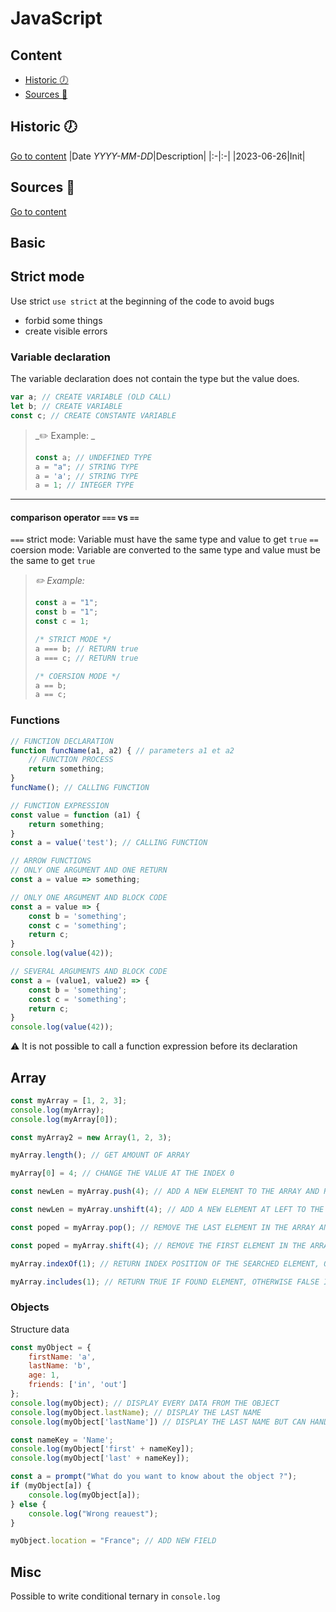 # JavaScript

## Content
- [Historic :clock7:](#historic-clock7)
- [Sources :link:](#sources-link)

## Historic :clock7:
[Go to content](#content)
|Date _YYYY-MM-DD_|Description|
|:-|:-|
|2023-06-26|Init|

## Sources :link:
[Go to content](#content)

## Basic
## Strict mode
Use strict `use strict` at the beginning of the code to avoid bugs
- forbid some things
- create visible errors

### Variable declaration
The variable declaration does not contain the type but the value does.
```JavaScript
var a; // CREATE VARIABLE (OLD CALL)
let b; // CREATE VARIABLE
const c; // CREATE CONSTANTE VARIABLE
```
> _:pencil2: Example: _<br>
> ```JavaScript
> const a; // UNDEFINED TYPE
> a = "a"; // STRING TYPE
> a = 'a'; // STRING TYPE
> a = 1; // INTEGER TYPE
> ```

---

#### comparison operator `===` vs `==`
`===` strict mode: Variable must have the same type and value to get `true`
`==` coersion mode: Variable are converted to the same type and value must be the same to get `true`

> _:pencil2: Example:_<br>
> ```JavaScript
> const a = "1";
> const b = "1";
> const c = 1;
> 
> /* STRICT MODE */
> a === b; // RETURN true
> a === c; // RETURN true
> 
> /* COERSION MODE */
> a == b;
> a == c;
> ```

### Functions
```JavaScript
// FUNCTION DECLARATION
function funcName(a1, a2) { // parameters a1 et a2
    // FUNCTION PROCESS
    return something;
}
funcName(); // CALLING FUNCTION

// FUNCTION EXPRESSION
const value = function (a1) {
    return something;
}
const a = value('test'); // CALLING FUNCTION

// ARROW FUNCTIONS
// ONLY ONE ARGUMENT AND ONE RETURN
const a = value => something;

// ONLY ONE ARGUMENT AND BLOCK CODE
const a = value => {
    const b = 'something';
    const c = 'something';
    return c;
}
console.log(value(42));

// SEVERAL ARGUMENTS AND BLOCK CODE
const a = (value1, value2) => {
    const b = 'something';
    const c = 'something';
    return c;
}
console.log(value(42));
```
:warning: It is not possible to call a function expression before its declaration<br>

## Array
```JavaScript
const myArray = [1, 2, 3];
console.log(myArray);
console.log(myArray[0]);

const myArray2 = new Array(1, 2, 3);

myArray.length(); // GET AMOUNT OF ARRAY

myArray[0] = 4; // CHANGE THE VALUE AT THE INDEX 0

const newLen = myArray.push(4); // ADD A NEW ELEMENT TO THE ARRAY AND RETURN NEW LENGTH OF THE ARRAY

const newLen = myArray.unshift(4); // ADD A NEW ELEMENT AT LEFT TO THE ARRAY AND RETURN NEW LENGTH OF THE ARRAY

const poped = myArray.pop(); // REMOVE THE LAST ELEMENT IN THE ARRAY AND RETURN THE REMOVED ELEMENT

const poped = myArray.shift(4); // REMOVE THE FIRST ELEMENT IN THE ARRAY AND RETURN THE REMOVED ELEMENT

myArray.indexOf(1); // RETURN INDEX POSITION OF THE SEARCHED ELEMENT, OTHERWISE -1 IS RETURNED IF NO FOUND ELEMENT

myArray.includes(1); // RETURN TRUE IF FOUND ELEMENT, OTHERWISE FALSE IS RETURNED IF NO FOUND ELEMENT
```

### Objects
Structure data
```JavaScript
const myObject = {
    firstName: 'a',
    lastName: 'b',
    age: 1,
    friends: ['in', 'out']
};
console.log(myObject); // DISPLAY EVERY DATA FROM THE OBJECT
console.log(myObject.lastName); // DISPLAY THE LAST NAME
console.log(myObject['lastName']) // DISPLAY THE LAST NAME BUT CAN HANDLE EXPRESSION

const nameKey = 'Name';
console.log(myObject['first' + nameKey]);
console.log(myObject['last' + nameKey]);

const a = prompt("What do you want to know about the object ?");
if (myObject[a]) {
    console.log(myObject[a]);
} else {
    console.log("Wrong reauest");
}

myObject.location = "France"; // ADD NEW FIELD
```

## Misc
Possible to write conditional ternary in `console.log`

